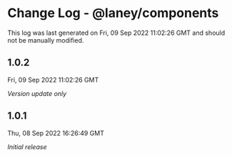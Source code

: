 # Change Log - @laney/components

This log was last generated on Fri, 09 Sep 2022 11:02:26 GMT and should not be manually modified.

## 1.0.2
Fri, 09 Sep 2022 11:02:26 GMT

_Version update only_

## 1.0.1
Thu, 08 Sep 2022 16:26:49 GMT

_Initial release_

